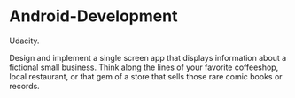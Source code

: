 # Android-Development
Udacity.

Design and implement a single screen app that displays information about a fictional small business. 
Think along the lines of your favorite coffeeshop, local restaurant, or that gem of a store that sells those rare comic books or records.

